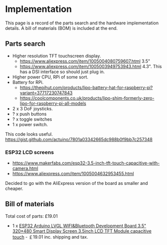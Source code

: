 # Implementation

This page is a record of the parts search and the hardware implementation details.  A bill of materials (BOM) is included at the end.

## Parts search

* Higher resolution TFT touchscreen display.
  * <https://www.aliexpress.com/item/1005004080759607.html> 3.5"
  * <https://www.aliexpress.com/item/1005003949753943.html> 4.3". This has a DSI interface so should just plug in.
* Higher power CPU, RPi of some sort.
* Battery for RPi.
  * <https://thepihut.com/products/lipo-battery-hat-for-raspberry-pi?variant=37717230747843>
  * <https://coolcomponents.co.uk/products/lipo-shim-formerly-zero-lipo-for-raspberry-pi-all-models>
* 2 x 3 DoF joysticks.
* ? x push buttons
* ? x toggle switches
* 1 x power switch.

This code looks useful. <https://gist.github.com/actuino/7801a03342665dc988b0f9bb7c257348>

### ESP32 LCD screens

* <https://www.makerfabs.com/esp32-3.5-inch-tft-touch-capacitive-with-camera.html>
* <https://www.aliexpress.com/item/1005004632953455.html>

Decided to go with the AliExpress version of the board as smaller and cheaper.

## Bill of materials

Total cost of parts: £19.01

* 1 x [ESP32 Arduino LVGL WIFI&Bluetooth Development Board 3.5" 320*480 Smart Display Screen 3.5inch LCD TFT Module capacitive touch](https://www.aliexpress.com/item/1005004632953455.html) - ￡19.01 inc. shipping and tax.
